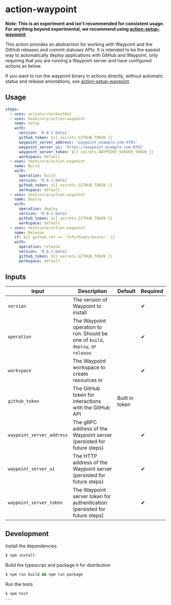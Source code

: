 # action-waypoint

**Note: This is an experiment and isn't recommended for consistent usage. For anything beyond
experimental, we recommend using [action-setup-waypoint](https://github.com/hashicorp/action-setup-waypoint).**

This action provides an abstraction for working with Waypoint
and the GitHub releases and commit statuses APIs. It is
intended to be the easiest way to automatically deploy
applications with GitHub and Waypoint, only requiring that
you are running a Waypoint server and have configured
actions as below.

If you want to run the waypoint binary in actions
directly, without automatic status and release annotations,
see [action-setup-waypoint](https://github.com/hashicorp/action-setup-waypoint).

## Usage

```yaml
steps:
  - uses: actions/checkout@v2
  - uses: hashicorp/action-waypoint
    name: Setup
    with:
      version: '0.0.1-beta1'
      github_token: ${{ secrets.GITHUB_TOKEN }}
      waypoint_server_address: 'waypoint.example.com:9701'
      waypoint_server_ui: 'https://waypoint.example.com:9702'
      waypoint_server_token: ${{ secrets.WAYPOINT_SERVER_TOKEN }}
      workspace: default
  - uses: hashicorp/action-waypoint
    name: Build
    with:
      operation: build
      version: '0.0.1-beta1'
      github_token: ${{ secrets.GITHUB_TOKEN }}
      workspace: default
  - uses: hashicorp/action-waypoint
    name: Deploy
    with:
      operation: deploy
      version: '0.0.1-beta1'
      github_token: ${{ secrets.GITHUB_TOKEN }}
      workspace: default
  - uses: hashicorp/action-waypoint
    name: Release
    if: ${{ github.ref == 'refs/heads/master' }}
    with:
      operation: release
      version: '0.0.1-beta1'
      github_token: ${{ secrets.GITHUB_TOKEN }}
      workspace: default
```

## Inputs

| Input                     | Description                                                                      | Default        | Required |
| ------------------------- | -------------------------------------------------------------------------------- | -------------- | -------- |
| `version`                 | The version of Waypoint to install                                               |                | ✔        |
| `operation`               | The Waypoint operation to run. Should be one of `build`, `deploy`, or `release`. |                | ✔        |
| `workspace`               | The Waypoint workspace to create resources in                                    |                | ✔        |
| `github_token`            | The GitHub token for interactions with the GitHub API                            | Built in token |          |
| `waypoint_server_address` | The gRPC address of the Waypoint server (persisted for future steps)             |                | ✔        |
| `waypoint_server_ui`      | The HTTP address of the Waypoint server (persisted for future steps)             |                | ✔        |
| `waypoint_server_token`   | The Waypoint server token for authentication (persisted for future steps)        |                | ✔        |

## Development

Install the dependencies

```bash
$ npm install
```

Build the typescript and package it for distribution

```bash
$ npm run build && npm run package
```

Run the tests

```bash
$ npm test
...
```
